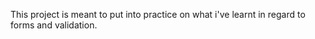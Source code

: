 This project is meant to put into practice on what i've learnt in regard to forms and validation.


